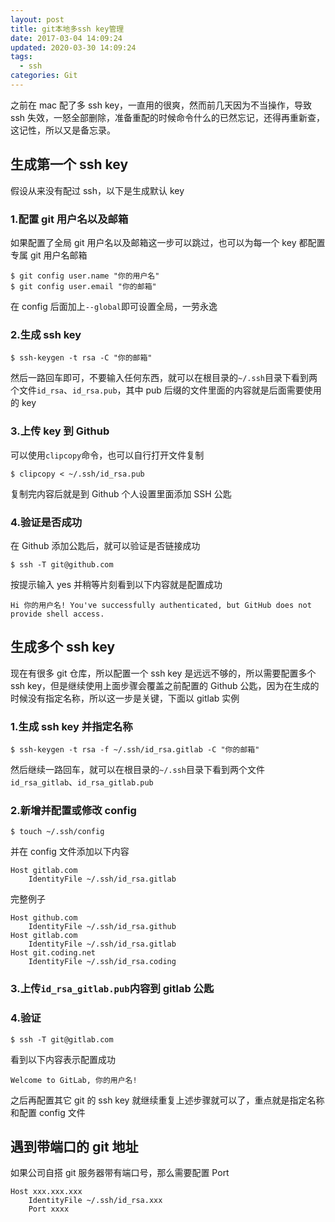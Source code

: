 ```yaml
---
layout: post
title: git本地多ssh key管理
date: 2017-03-04 14:09:24
updated: 2020-03-30 14:09:24
tags:
  - ssh
categories: Git
---
```


之前在 mac 配了多 ssh key，一直用的很爽，然而前几天因为不当操作，导致 ssh 失效，一怒全部删除，准备重配的时候命令什么的已然忘记，还得再重新查，这记性，所以又是备忘录。

<!-- More -->

## 生成第一个 ssh key

假设从来没有配过 ssh，以下是生成默认 key

### 1.配置 git 用户名以及邮箱

如果配置了全局 git 用户名以及邮箱这一步可以跳过，也可以为每一个 key 都配置专属 git 用户名邮箱

```shell
$ git config user.name "你的用户名"
$ git config user.email "你的邮箱"
```

在 config 后面加上`--global`即可设置全局，一劳永逸

### 2.生成 ssh key

```shell
$ ssh-keygen -t rsa -C "你的邮箱"
```

然后一路回车即可，不要输入任何东西，就可以在根目录的`~/.ssh`目录下看到两个文件`id_rsa`、`id_rsa.pub`，其中 pub 后缀的文件里面的内容就是后面需要使用的 key

### 3.上传 key 到 Github

可以使用`clipcopy`命令，也可以自行打开文件复制

```shell
$ clipcopy < ~/.ssh/id_rsa.pub
```

复制完内容后就是到 Github 个人设置里面添加 SSH 公匙

### 4.验证是否成功

在 Github 添加公匙后，就可以验证是否链接成功

```shell
$ ssh -T git@github.com
```

按提示输入 yes 并稍等片刻看到以下内容就是配置成功

```shell
Hi 你的用户名! You've successfully authenticated, but GitHub does not provide shell access.
```

## 生成多个 ssh key

现在有很多 git 仓库，所以配置一个 ssh key 是远远不够的，所以需要配置多个 ssh key，但是继续使用上面步骤会覆盖之前配置的 Github 公匙，因为在生成的时候没有指定名称，所以这一步是关键，下面以 gitlab 实例

### 1.生成 ssh key 并指定名称

```shell
$ ssh-keygen -t rsa -f ~/.ssh/id_rsa.gitlab -C "你的邮箱"
```

然后继续一路回车，就可以在根目录的`~/.ssh`目录下看到两个文件`id_rsa_gitlab`、`id_rsa_gitlab.pub`

### 2.新增并配置或修改 config

```shell
$ touch ~/.ssh/config
```

并在 config 文件添加以下内容

```none
Host gitlab.com
    IdentityFile ~/.ssh/id_rsa.gitlab
```

完整例子

```none
Host github.com
    IdentityFile ~/.ssh/id_rsa.github
Host gitlab.com
    IdentityFile ~/.ssh/id_rsa.gitlab
Host git.coding.net
    IdentityFile ~/.ssh/id_rsa.coding
```

### 3.上传`id_rsa_gitlab.pub`内容到 gitlab 公匙

### 4.验证

```shell
$ ssh -T git@gitlab.com
```

看到以下内容表示配置成功

```shell
Welcome to GitLab, 你的用户名!
```

之后再配置其它 git 的 ssh key 就继续重复上述步骤就可以了，重点就是指定名称和配置 config 文件

## 遇到带端口的 git 地址

如果公司自搭 git 服务器带有端口号，那么需要配置 Port

```none
Host xxx.xxx.xxx
    IdentityFile ~/.ssh/id_rsa.xxx
    Port xxxx
```
